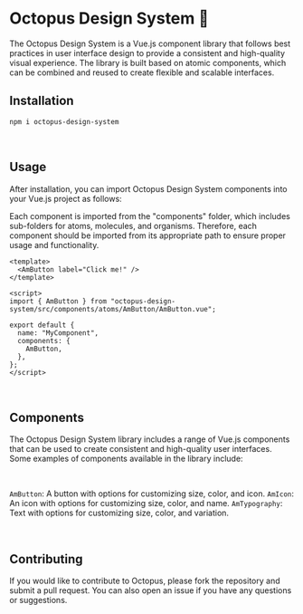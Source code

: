 # Octopus Design System 🐙

The Octopus Design System is a Vue.js component library that follows best practices in user interface design to provide a consistent and high-quality visual experience. The library is built based on atomic components, which can be combined and reused to create flexible and scalable interfaces.

## Installation

```
npm i octopus-design-system
```

<br>

## Usage
After installation, you can import Octopus Design System components into your Vue.js project as follows:

Each component is imported from the "components" folder, which includes sub-folders for atoms, molecules, and organisms. Therefore, each component should be imported from its appropriate path to ensure proper usage and functionality.

```
<template>
  <AmButton label="Click me!" />
</template>

<script>
import { AmButton } from "octopus-design-system/src/components/atoms/AmButton/AmButton.vue";

export default {
  name: "MyComponent",
  components: {
    AmButton,
  },
};
</script>
```

<br>

## Components
The Octopus Design System library includes a range of Vue.js components that can be used to create consistent and high-quality user interfaces. Some examples of components available in the library include:

<br>

``AmButton``: A button with options for customizing size, color, and icon.
``AmIcon``: An icon with options for customizing size, color, and name.
``AmTypography``: Text with options for customizing size, color, and variation.

<br>

## Contributing

If you would like to contribute to Octopus, please fork the repository and submit a pull request. You can also open an issue if you have any questions or suggestions.
